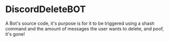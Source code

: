# DiscordDeleteBOT
A Bot's source code, it's purpose is for it to be triggered using a shash command and the amount of messages the user wants to delete, and poof, it's gone!
